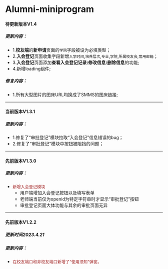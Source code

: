 # Alumni-miniprogram
#### 待更新版本V1.4
##### 更新内容：
- 1.**校友端**的**新申请**页面的`学院`字段被设为必填类型；
- 2.**入会登记**页面收集字段新增`入学时间`,`培养层次`,`专业`,`学院`,`所属校友会`,`常用邮箱`；
- 3.**入会登记**页面添加**查看入会登记记录**\\**修改信息**\\**删除信息**的功能;
- 4.新增loading组件;
##### 修复内容：
- 1.所有大型图片的图床URL均换成了SMMS的图床链接;
---
#### 当前版本V1.3.1
##### 更新内容：
- 1.修复了“审批登记”模块拉取“入会登记”信息错误的bug；
- 2.修复了“审批登记”模块中按钮被阻挡的问题；
---
#### 先前版本V1.3.0
##### 更新内容：
- <font size = 2 color = brown>新增入会登记模块</font>
    - <font size>用户端增加入会登记按钮以及填写表单</font>
    - <font size>老师端当前仅为openid为特定字符串时才显示“审批登记”按钮</font>
    - <font size>审批登记页面大体功能与其余的审批页面无异</font>
---
#### 先前版本V1.2.2
##### 更新时间2023.4.21
##### 更新内容：
- <font size = 2 color = brown>在校友端口和非校友端口新增了“使用须知”弹窗。</font>



